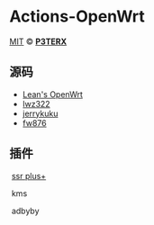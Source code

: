 # Actions-OpenWrt
[MIT](https://github.com/P3TERX/Actions-OpenWrt/blob/main/LICENSE) © [**P3TERX**](https://p3terx.com)


## 源码

- [Lean's OpenWrt](https://github.com/coolsnowwolf/lede)
- [lwz322](https://github.com/lwz322)
- [jerrykuku](https://github.com/jerrykuku/luci-theme-argon)
- [fw876](https://github.com/fw876/helloword)


## 插件

   ​  [ssr plus+](https://github.com/fw876/helloword)
   
   ​  kms
   
   ​  adbyby

